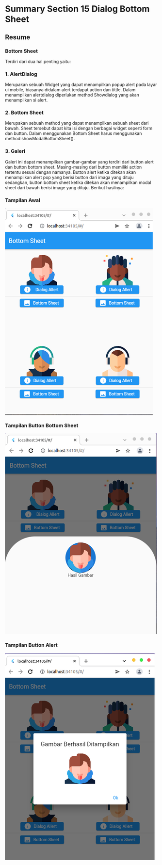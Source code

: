 # Summary Section 15 Dialog Bottom Sheet
## Resume
### Bottom Sheet
Terdiri dari dua hal penting yaitu:
### 1. AlertDialog
Merupakan sebuah Widget yang dapat menampilkan popup alert pada layar ui mobile, biasanya didalam alert terdapat action dan tittle. Dalam menampilkan alertdialog diperlukan method Showdialog yang akan menampilkan si alert.
### 2. Bottom Sheet
Merupakan sebuah method yang dapat menampilkan sebuah sheet dari bawah. Sheet tersebut dapat kita isi dengan berbagai widget seperti form dan button. Dalam menggunakan Bottom Sheet harus menggunakan method showModalBottomSheet().
### 3. Galeri 
Galeri ini dapat menampilkan gambar-gambar yang terdiri dari button alert dan button bottom sheet. Masing-masing dari button memiliki action tertentu sesuai dengan namanya. Button alert ketika ditekan akan menampilkan alert pop yang berisi button dari imaga yang dituju sedangkan, button bottom sheet ketika ditekan akan menampilkan modal sheet dari bawah berisi image yang dituju. Berikut hasilnya:
### Tampilan Awal
![gambar 1](screenshots/1.png)
### Tampilan Button Bottom Sheet
![gambar 2](screenshots/2.png)
### Tampilan Button Alert
![gambar 3](screenshots/3.png)
